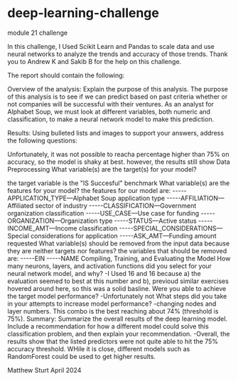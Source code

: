# deep-learning-challenge
module 21 challenge

In this challenge, I Used Scikit Learn and Pandas to scale data and 
use neural networks to analyze the trends and accuracy of those trends. 
Thank you to Andrew K and Sakib B for the help on this challenge.

The report should contain the following:

Overview of the analysis: Explain the purpose of this analysis. The purpose of this analysis is to see if we can predict based on past criteria whether or not companies will be successful with their ventures. As an analyst for Alphabet Soup, we must look at different variables, both numeric and classification, to make a neural network model to make this prediction.

Results: Using bulleted lists and images to support your answers, address the following questions:

Unfortunately, it was not possible to reacha percentage higher than 75% on accuracy, so the model is shaky at best. however, the results still show Data Preprocessing
What variable(s) are the target(s) for your model?

the target variable is the "IS Succesful" benchmark What variable(s) are the features for your model? the features for our model are: -----APPLICATION_TYPE—Alphabet Soup application type -----AFFILIATION—Affiliated sector of industry -----CLASSIFICATION—Government organization classification -----USE_CASE—Use case for funding -----ORGANIZATION—Organization type -----STATUS—Active status -----INCOME_AMT—Income classification -----SPECIAL_CONSIDERATIONS—Special considerations for application -----ASK_AMT—Funding amount requested What variable(s) should be removed from the input data because they are neither targets nor features? the variables that should be removed are: -----EIN -----NAME Compiling, Training, and Evaluating the Model
How many neurons, layers, and activation functions did you select for your neural network model, and why? -I Used 16 and 16 because a) the evaluation seemed to best at this number and b), previoud similar exercises hovered around here, so this was a solid basline. Were you able to achieve the target model performance? -Unfortunately not What steps did you take in your attempts to increase model performance? -changing nodes and layer numbers. This combo is the best reaching about 74% (threshold is 75%). Summary: Summarize the overall results of the deep learning model. Include a recommendation for how a different model could solve this classification problem, and then explain your recommendation. -Overall, the results show that the listed predictors were not quite able to hit the 75% accuracy threshold. WHile it is close, different models such as RandomForest could be used to get higher results.

Matthew Sturt
April 2024
